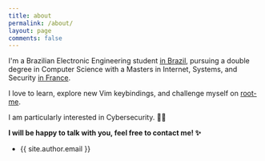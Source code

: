 ```yaml
---
title: about
permalink: /about/
layout: page
comments: false
---
```


I'm a Brazilian Electronic Engineering student <a href="https://www.utfpr.edu.br/" target="_blank" rel="noopener">in Brazil</a>, pursuing a double degree in Computer Science with a Masters in Internet, Systems, and Security <a href="https://telecomnancy.univ-lorraine.fr/" target="_blank" rel="noopener">in France</a>.

I love to learn, explore new Vim keybindings, and challenge myself on <a href="https://www.root-me.org/" target="_blank" rel="noopener">root-me</a>.

I am particularly interested in Cybersecurity. 👨‍💻

**I will be happy to talk with you, feel free to contact me! ✨**

- {{ site.author.email }}
